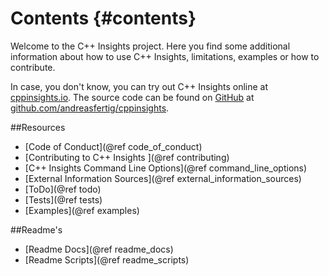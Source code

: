 # Contents {#contents}

Welcome to the C++ Insights project. Here you find some additional information about how to use C++ Insights,
limitations, examples or how to contribute.

In case, you don't know, you can try out C++ Insights online at [cppinsights.io](https://cppinsights.io). The source
code can be found on [GitHub](https://github.com) at [github.com/andreasfertig/cppinsights](https://github.com/andreasfertig/cppinsights).

##Resources

* [Code of Conduct](@ref code_of_conduct)
* [Contributing to C++ Insights ](@ref contributing)
* [C++ Insights Command Line Options](@ref command_line_options)
* [External Information Sources](@ref external_information_sources)
* [ToDo](@ref todo)
* [Tests](@ref tests)
* [Examples](@ref examples)

##Readme's

* [Readme Docs](@ref readme_docs)
* [Readme Scripts](@ref readme_scripts)

